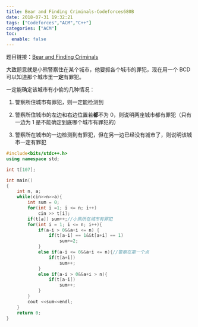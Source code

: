 ```yaml
---
title: Bear and Finding Criminals-Codeforces680B
date: 2018-07-31 19:32:21
tags: ["Codeforces","ACM","C++"]
categories: ["ACM"]
toc:
  enable: false
---
```


题目链接：[Bear and Finding Criminals](https://codeforces.com/problemset/problem/680/B)

大致题意就是小熊警察住在某个城市，他要抓各个城市的罪犯，现在用一个 BCD 可以知道那个城市里**一定**有罪犯。

一定能确定该城市有小偷的几种情况：  
1. 警察所住城市有罪犯，则一定能检测到

2. 警察所住城市的左边和右边位置若**都**不为 0，则说明两座城市都有罪犯（只有一边为 1 是不能确定到底哪个城市有罪犯的）
                     
3. 警察所在城市的一边检测到有罪犯，但在另一边已经没有城市了，则说明该城市一定有罪犯

<!--more-->

```cpp
#include<bits/stdc++.h>
using namespace std;

int t[107];

int main()
{
	int n, a;
	while(cin>>n>>a){
		int sum = 0;
		for(int i =1; i <= n; i++)
			cin >> t[i];
		if(t[a]) sum++;//小熊所在城市有罪犯
		for(int i = 1; i <= n; i++){
			if(a-i > 0&&a+i <= n) {
				if(t[a-i] == 1&&t[a+i] == 1)
					sum+=2;
			}
			else if(a-i <= 0&&a+i <= n){//警察在第一个点
				if(t[a+i])
					sum++;
			}
			else if(a-i > 0&&a+i > n){
				if(t[a-i])
					sum++;
			}
		}
		cout <<sum<<endl;
	}
	return 0;
}
```